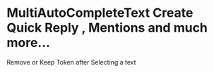 # MultiAutoCompleteText Create Quick Reply , Mentions and much more... 
Remove or Keep Token after Selecting a text
